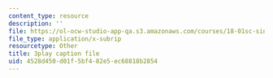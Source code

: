 ```yaml
---
content_type: resource
description: ''
file: https://ol-ocw-studio-app-qa.s3.amazonaws.com/courses/18-01sc-single-variable-calculus-fall-2010/4528d450d01f5bf482e5ec68818b2854_eHJuAByQf5A.vtt
file_type: application/x-subrip
resourcetype: Other
title: 3play caption file
uid: 4528d450-d01f-5bf4-82e5-ec68818b2854
---
```


